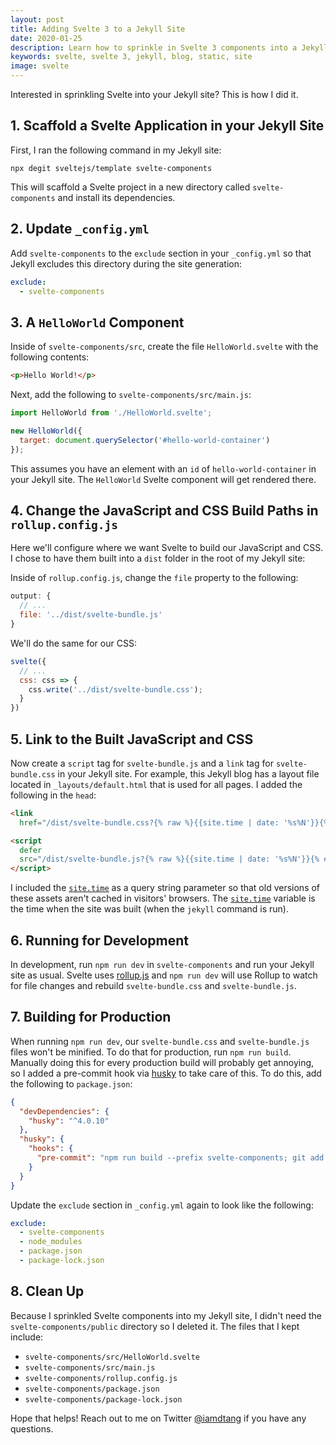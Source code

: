 ```yaml
---
layout: post
title: Adding Svelte 3 to a Jekyll Site
date: 2020-01-25
description: Learn how to sprinkle in Svelte 3 components into a Jekyll site.
keywords: svelte, svelte 3, jekyll, blog, static, site
image: svelte
---
```


Interested in sprinkling Svelte into your Jekyll site? This is how I did it.

## 1. Scaffold a Svelte Application in your Jekyll Site

First, I ran the following command in my Jekyll site:

```
npx degit sveltejs/template svelte-components
```

This will scaffold a Svelte project in a new directory called `svelte-components` and install its dependencies.

## 2. Update `_config.yml`

Add `svelte-components` to the `exclude` section in your `_config.yml` so that Jekyll excludes this directory during the site generation:

```yaml
exclude:
  - svelte-components
```

## 3. A `HelloWorld` Component

Inside of `svelte-components/src`, create the file `HelloWorld.svelte` with the following contents:

```html
<p>Hello World!</p>
```

Next, add the following to `svelte-components/src/main.js`:

```js
import HelloWorld from './HelloWorld.svelte';

new HelloWorld({
  target: document.querySelector('#hello-world-container')
});
```

This assumes you have an element with an `id` of `hello-world-container` in your Jekyll site. The `HelloWorld` Svelte component will get rendered there.

## 4. Change the JavaScript and CSS Build Paths in `rollup.config.js`

Here we'll configure where we want Svelte to build our JavaScript and CSS. I chose to have them built into a `dist` folder in the root of my Jekyll site:

Inside of `rollup.config.js`, change the `file` property to the following:

```js
output: {
  // ...
  file: '../dist/svelte-bundle.js'
}
```

We'll do the same for our CSS:

```js
svelte({
  // ...
  css: css => {
    css.write('../dist/svelte-bundle.css');
  }
})
```

## 5. Link to the Built JavaScript and CSS 

Now create a `script` tag for `svelte-bundle.js` and a `link` tag for `svelte-bundle.css` in your Jekyll site. For example, this Jekyll blog has a layout file located in `_layouts/default.html` that is used for all pages. I added the following in the `head`:

```html
<link
  href="/dist/svelte-bundle.css?{% raw %}{{site.time | date: '%s%N'}}{% endraw %}" rel="stylesheet">

<script
  defer
  src="/dist/svelte-bundle.js?{% raw %}{{site.time | date: '%s%N'}}{% endraw %}">
</script>
```

I included the [`site.time`](https://jekyllrb.com/docs/variables/#site-variables) as a query string parameter so that old versions of these assets aren't cached in visitors' browsers. The [`site.time`](https://jekyllrb.com/docs/variables/#site-variables) variable is the time when the site was built (when the `jekyll` command is run).

## 6. Running for Development

In development, run `npm run dev` in `svelte-components` and run your Jekyll site as usual. Svelte uses [rollup.js](https://rollupjs.org/) and `npm run dev` will use Rollup to watch for file changes and rebuild `svelte-bundle.css` and `svelte-bundle.js`.

## 7. Building for Production

When running `npm run dev`, our `svelte-bundle.css` and `svelte-bundle.js` files won't be minified. To do that for production, run `npm run build`. Manually doing this for every production build will probably get annoying, so I added a pre-commit hook via [husky](https://github.com/typicode/husky) to take care of this. To do this, add the following to `package.json`:

```json
{
  "devDependencies": {
    "husky": "^4.0.10"
  },
  "husky": {
    "hooks": {
      "pre-commit": "npm run build --prefix svelte-components; git add --all;"
    }
  }
}
```

Update the `exclude` section in `_config.yml` again to look like the following:

```yaml
exclude:
  - svelte-components
  - node_modules
  - package.json
  - package-lock.json
```

## 8. Clean Up

Because I sprinkled Svelte components into my Jekyll site, I didn't need the `svelte-components/public` directory so I deleted it. The files that I kept include:

* `svelte-components/src/HelloWorld.svelte`
* `svelte-components/src/main.js`
* `svelte-components/rollup.config.js`
* `svelte-components/package.json`
* `svelte-components/package-lock.json`

Hope that helps! Reach out to me on Twitter [@iamdtang](https://twitter.com/iamdtang) if you have any questions.